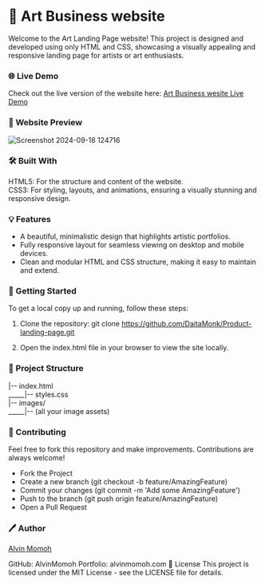 # 🎨 Art Business website
Welcome to the Art Landing Page website! This project is designed and developed using only HTML and CSS, showcasing a visually appealing and responsive landing page for artists or art enthusiasts.

### 🌐 Live Demo
Check out the live version of the website here: [Art Business wesite Live Demo](https://daitamonk.github.io/Product-landing-page/)

### 📸 Website Preview

![Screenshot 2024-09-18 124716](https://github.com/user-attachments/assets/c654dfd8-2675-491f-a60a-c055ba68a6ae)

### 🛠️ Built With
HTML5: For the structure and content of the website.  
CSS3: For styling, layouts, and animations, ensuring a visually stunning and responsive design.

### 💡 Features
- A beautiful, minimalistic design that highlights artistic portfolios.
- Fully responsive layout for seamless viewing on desktop and mobile devices.
- Clean and modular HTML and CSS structure, making it easy to maintain and extend.

### 🚀 Getting Started
To get a local copy up and running, follow these steps:

1. Clone the repository: git clone https://github.com/DaitaMonk/Product-landing-page.git

2. Open the index.html file in your browser to view the site locally.

### 📂 Project Structure

|-- index.html   
_____|-- styles.css  
|-- images/  
_____|-- (all your image assets)

### 🤝 Contributing
Feel free to fork this repository and make improvements. Contributions are always welcome!

- Fork the Project
- Create a new branch (git checkout -b feature/AmazingFeature)
- Commit your changes (git commit -m 'Add some AmazingFeature')
- Push to the branch (git push origin feature/AmazingFeature)
- Open a Pull Request
### 🖊️ Author
[Alvin Momoh](https://github.com/DaitaMonk?tab=repositories)

GitHub: AlvinMomoh
Portfolio: alvinmomoh.com
📄 License
This project is licensed under the MIT License - see the LICENSE file for details.
